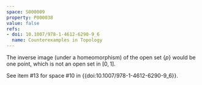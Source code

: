 ```yaml
---
space: S000009
property: P000038
value: false
refs:
- doi: 10.1007/978-1-4612-6290-9_6
  name: Counterexamples in Topology
---
```


The inverse image (under a homeomorphism) of the open set $\{p\}$ would be one point, which is not an open set in $[0,1]$.

See item #13 for space #10 in {{doi:10.1007/978-1-4612-6290-9_6}}.
